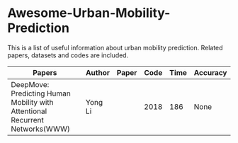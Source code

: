 # Awesome-Urban-Mobility-Prediction
This is a list of useful information about urban mobility prediction. Related papers, datasets and codes are included.

Papers | Author | Paper | Code | Time | Accuracy |
-------|--------|-------|------|------|----------|
DeepMove: Predicting Human Mobility with Attentional Recurrent Networks(WWW) | Yong Li |  | 2018 | 186 | None|
